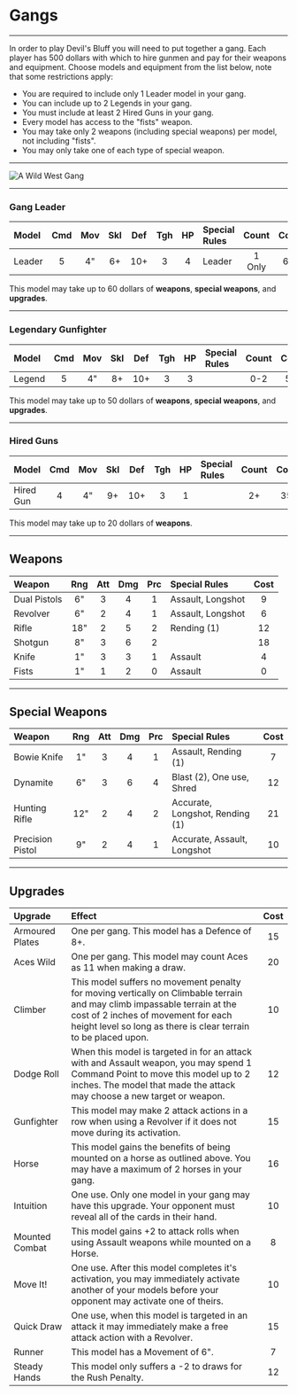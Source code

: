 # Gangs

---

In order to play Devil's Bluff you will need to put together a gang. Each player has 500 dollars with which to hire gunmen and pay for their weapons and equipment. Choose models and equipment from the list below, note that some restrictions apply:

- You are required to include only 1 Leader model in your gang.
- You can include up to 2 Legends in your gang.
- You must include at least 2 Hired Guns in your gang.
- Every model has access to the "fists" weapon.
- You may take only 2 weapons (including special weapons) per model, not including "fists".
- You may only take one of each type of special weapon.

---

![A Wild West Gang](../img/devilsbluff-shootout2.jpg)

---

### Gang Leader

| Model      | Cmd | Mov | Skl | Def | Tgh | HP  | Special Rules      | Count  | Cost |
| :--------- | :-: | :-: | :-: | :-: | :-: | :-: | :----------------- | :----: | :--: |
| Leader     |  5  |  4" |  6+ | 10+ |  3  |  4  | Leader             | 1 Only | 65   |

This model may take up to 60 dollars of **weapons**, **special weapons**, and **upgrades**.

---

### Legendary Gunfighter

| Model      | Cmd | Mov | Skl | Def | Tgh | HP  | Special Rules      | Count  | Cost |
| :--------- | :-: | :-: | :-: | :-: | :-: | :-: | :----------------- | :----: | :--: |
| Legend     |  5  |  4" |  8+ | 10+ |  3  |  3  |                    | 0-2    | 55   |

This model may take up to 50 dollars of **weapons**, **special weapons**, and **upgrades**.

---

### Hired Guns

| Model      | Cmd | Mov | Skl | Def | Tgh | HP  | Special Rules      | Count  | Cost |
| :--------- | :-: | :-: | :-: | :-: | :-: | :-: | :----------------- | :----: | :--: |
| Hired Gun  |  4  |  4" |  9+ | 10+ |  3  |  1  |                    | 2+     | 35   |

This model may take up to 20 dollars of **weapons**.

---

## Weapons

| Weapon            | Rng | Att | Dmg | Prc | Special Rules                    | Cost |
| :---------------- | :-: | :-: | :-: | :-: | :------------------------------- | :--: |
| Dual Pistols      | 6"  |  3  |  4  |  1  | Assault, Longshot                | 9    |
| Revolver          | 6"  |  2  |  4  |  1  | Assault, Longshot                | 6    |
| Rifle             | 18" |  2  |  5  |  2  | Rending (1)                      | 12   |
| Shotgun           | 8"  |  3  |  6  |  2  |                                  | 18   |
| Knife             | 1"  |  3  |  3  |  1  | Assault                          | 4    |
| Fists             | 1"  |  1  |  2  |  0  | Assault                          | 0    |

---

## Special Weapons

| Weapon            | Rng | Att | Dmg | Prc | Special Rules                    | Cost |
| :---------------- | :-: | :-: | :-: | :-: | :------------------------------- | :--: |
| Bowie Knife       | 1"  |  3  |  4  |  1  | Assault, Rending (1)             | 7    |
| Dynamite          | 6"  |  3  |  6  |  4  | Blast (2), One use, Shred        | 12   |
| Hunting Rifle     | 12" |  2  |  4  |  2  | Accurate, Longshot, Rending (1)  | 21   |
| Precision Pistol  | 9"  |  2  |  4  |  1  | Accurate, Assault, Longshot      | 10   |

---

## Upgrades

| Upgrade | Effect | Cost |
| :------ | :----- | :--: |
| Armoured Plates | One per gang. This model has a Defence of 8+. | 15 |
| Aces Wild | One per gang. This model may count Aces as 11 when making a draw. | 20 |
| Climber | This model suffers no movement penalty for moving vertically on Climbable terrain and may climb impassable terrain at the cost of 2 inches of movement for each height level so long as there is clear terrain to be placed upon. | 10 |
| Dodge Roll | When this model is targeted in for an attack with and Assault weapon, you may spend 1 Command Point to move this model up to 2 inches. The model that made the attack may choose a new target or weapon. | 12 |
| Gunfighter | This model may make 2 attack actions in a row when using a Revolver if it does not move during its activation. | 15 |
| Horse | This model gains the benefits of being mounted on a horse as outlined above. You may have a maximum of 2 horses in your gang. | 16 |
| Intuition | One use. Only one model in your gang may have this upgrade. Your opponent must reveal all of the cards in their hand. | 10 |
| Mounted Combat | This model gains +2 to attack rolls when using Assault weapons while mounted on a Horse. | 8 |
| Move It! | One use. After this model completes it's activation, you may immediately activate another of your models before your opponent may activate one of theirs. | 10 |
| Quick Draw | One use, when this model is targeted in an attack it may immediately make a free attack action with a Revolver. | 15 |
| Runner | This model has a Movement of 6". | 7 |
| Steady Hands | This model only suffers a -2 to draws for the Rush Penalty. | 12 |